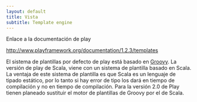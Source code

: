 ```yaml
---
layout: default
title: Vista
subtitle: Template engine
---
```


<div class="alert-message warning">
	<p>Enlace a la documentación de play </p>
<a href="http://www.playframework.org/documentation/1.2.3/templates">http://www.playframework.org/documentation/1.2.3/templates</a>
</div>

El sistema de plantillas por defecto de play está basado en [Groovy](http://groovy.codehaus.org/). La versión de play de Scala, viene con un sistema de plantilla basado en Scala. La ventaja de este sistema de plantilla es que Scala es un lenguaje de tipado estático, por lo tanto si hay error de tipo los dará en tiempo de compilación y no en tiempo de compilación. Para la versión 2.0 de Play tienen planeado sustituir el motor de plantillas de Groovy por el de Scala.


